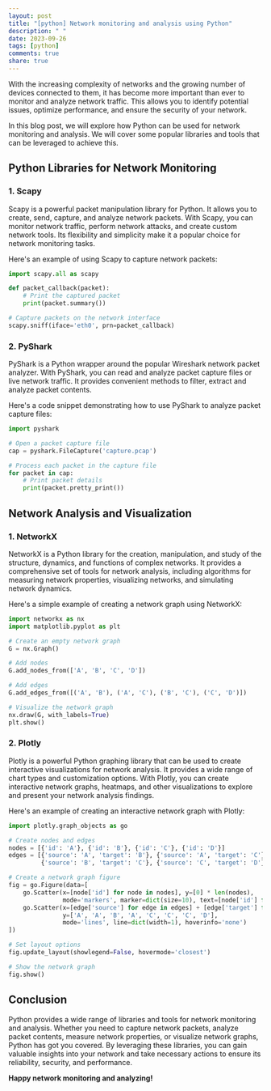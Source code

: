 ```yaml
---
layout: post
title: "[python] Network monitoring and analysis using Python"
description: " "
date: 2023-09-26
tags: [python]
comments: true
share: true
---
```


With the increasing complexity of networks and the growing number of devices connected to them, it has become more important than ever to monitor and analyze network traffic. This allows you to identify potential issues, optimize performance, and ensure the security of your network.

In this blog post, we will explore how Python can be used for network monitoring and analysis. We will cover some popular libraries and tools that can be leveraged to achieve this.

## Python Libraries for Network Monitoring

### 1. **Scapy**

Scapy is a powerful packet manipulation library for Python. It allows you to create, send, capture, and analyze network packets. With Scapy, you can monitor network traffic, perform network attacks, and create custom network tools. Its flexibility and simplicity make it a popular choice for network monitoring tasks.

Here's an example of using Scapy to capture network packets:

```python
import scapy.all as scapy

def packet_callback(packet):
    # Print the captured packet
    print(packet.summary())

# Capture packets on the network interface
scapy.sniff(iface='eth0', prn=packet_callback)
```

### 2. **PyShark**

PyShark is a Python wrapper around the popular Wireshark network packet analyzer. With PyShark, you can read and analyze packet capture files or live network traffic. It provides convenient methods to filter, extract and analyze packet contents.

Here's a code snippet demonstrating how to use PyShark to analyze packet capture files:

```python
import pyshark

# Open a packet capture file
cap = pyshark.FileCapture('capture.pcap')

# Process each packet in the capture file
for packet in cap:
    # Print packet details
    print(packet.pretty_print())
```

## Network Analysis and Visualization

### 1. **NetworkX**

NetworkX is a Python library for the creation, manipulation, and study of the structure, dynamics, and functions of complex networks. It provides a comprehensive set of tools for network analysis, including algorithms for measuring network properties, visualizing networks, and simulating network dynamics.

Here's a simple example of creating a network graph using NetworkX:

```python
import networkx as nx
import matplotlib.pyplot as plt

# Create an empty network graph
G = nx.Graph()

# Add nodes
G.add_nodes_from(['A', 'B', 'C', 'D'])

# Add edges
G.add_edges_from([('A', 'B'), ('A', 'C'), ('B', 'C'), ('C', 'D')])

# Visualize the network graph
nx.draw(G, with_labels=True)
plt.show()
```

### 2. **Plotly**

Plotly is a powerful Python graphing library that can be used to create interactive visualizations for network analysis. It provides a wide range of chart types and customization options. With Plotly, you can create interactive network graphs, heatmaps, and other visualizations to explore and present your network analysis findings.

Here's an example of creating an interactive network graph with Plotly:

```python
import plotly.graph_objects as go

# Create nodes and edges
nodes = [{'id': 'A'}, {'id': 'B'}, {'id': 'C'}, {'id': 'D'}]
edges = [{'source': 'A', 'target': 'B'}, {'source': 'A', 'target': 'C'},
         {'source': 'B', 'target': 'C'}, {'source': 'C', 'target': 'D'}]

# Create a network graph figure
fig = go.Figure(data=[
    go.Scatter(x=[node['id'] for node in nodes], y=[0] * len(nodes),
               mode='markers', marker=dict(size=10), text=[node['id'] for node in nodes]),
    go.Scatter(x=[edge['source'] for edge in edges] + [edge['target'] for edge in edges],
               y=['A', 'A', 'B', 'A', 'C', 'C', 'C', 'D'],
               mode='lines', line=dict(width=1), hoverinfo='none')
])

# Set layout options
fig.update_layout(showlegend=False, hovermode='closest')

# Show the network graph
fig.show()
```

## Conclusion

Python provides a wide range of libraries and tools for network monitoring and analysis. Whether you need to capture network packets, analyze packet contents, measure network properties, or visualize network graphs, Python has got you covered. By leveraging these libraries, you can gain valuable insights into your network and take necessary actions to ensure its reliability, security, and performance.

**Happy network monitoring and analyzing!**